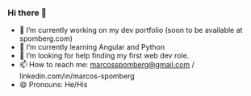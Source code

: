 ### Hi there 👋

- 🔭 I’m currently working on my dev portfolio (soon to be available at spomberg.com)
- 🌱 I’m currently learning Angular and Python
- 🤔 I’m looking for help finding my first web dev role.
- 📫 How to reach me: marcosspomberg@gmail.com / linkedin.com/in/marcos-spomberg
- 😄 Pronouns: He/His

